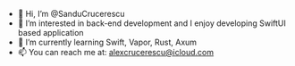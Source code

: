 - 👋 Hi, I’m @SanduCrucerescu
- 👀 I’m interested in back-end development and I enjoy developing SwiftUI based application
- 🌱 I’m currently learning Swift, Vapor, Rust, Axum
- 📫 You can reach me at: alexcrucerescu@icloud.com

<!---
SanduCrucerescu/SanduCrucerescu is a ✨ special ✨ repository because its `README.md` (this file) appears on your GitHub profile.
You can click the Preview link to take a look at your changes.
--->
